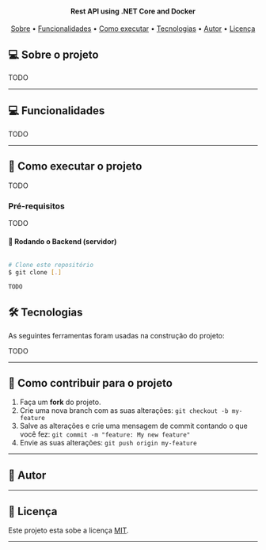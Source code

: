 

<h4 align="center"> 
Rest API using .NET Core and Docker
</h4>

<p align="center">
 <a href="#-sobre-o-projeto">Sobre</a> •
 <a href="#-funcionalidades">Funcionalidades</a> •
 <a href="#-como-executar-o-projeto">Como executar</a> • 
 <a href="#-tecnologias">Tecnologias</a> • 
 <a href="#-autor">Autor</a> • 
 <a href="#licença">Licença</a>
</p>


## 💻 Sobre o projeto

TODO

---

## 💻 Funcionalidades

TODO

---

## 🚀 Como executar o projeto

TODO

### Pré-requisitos

TODO

#### 🎲 Rodando o Backend (servidor)

```bash

# Clone este repositório
$ git clone [.]

TODO

```


## 🛠 Tecnologias

As seguintes ferramentas foram usadas na construção do projeto:

TODO

---


## 💪 Como contribuir para o projeto

1. Faça um **fork** do projeto.
2. Crie uma nova branch com as suas alterações: `git checkout -b my-feature`
3. Salve as alterações e crie uma mensagem de commit contando o que você fez: `git commit -m "feature: My new feature"`
4. Envie as suas alterações: `git push origin my-feature`


---

## 🦸 Autor



---

## 📝 Licença

Este projeto esta sobe a licença [MIT](./LICENSE).


---
